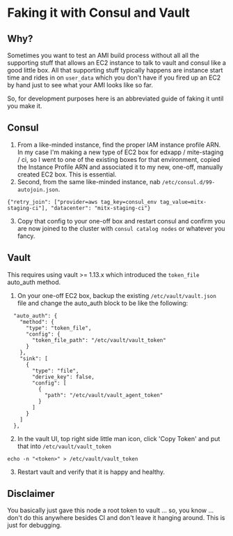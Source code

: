 # Faking it with Consul and Vault

## Why?

Sometimes you want to test an AMI build process without all all the supporting stuff that allows an EC2 instance to talk to vault and consul like a good little box. All that supporting stuff typically happens are instance start time and rides in on `user_data` which you don't have if you fired up an EC2 by hand just to see what your AMI looks like so far.

So, for development purposes here is an abbreviated guide of faking it until you make it.


## Consul

1. From a like-minded instance, find the proper IAM instance profile ARN. In my case I'm making a new type of EC2 box for edxapp / mite-staging / ci, so I went to one of the existing boxes for that environment, copied the Instance Profile ARN and associated it to my new, one-off, manually created EC2 box. This is essential.
2. Second, from the same like-minded instance, nab `/etc/consul.d/99-autojoin.json`.
```
{"retry_join": ["provider=aws tag_key=consul_env tag_value=mitx-staging-ci"], "datacenter": "mitx-staging-ci"}
```
3. Copy that config to your one-off box and restart consul and confirm you are now joined to the cluster with `consul catalog nodes` or whatever you fancy.

## Vault

This requires using vault >= 1.13.x which introduced the `token_file` auto_auth method.

1. On your one-off EC2 box, backup the existing `/etc/vault/vault.json` file and change the auto_auth block to be like the following:
```
  "auto_auth": {
    "method": {
      "type": "token_file",
      "config": {
        "token_file_path": "/etc/vault/vault_token"
      }
    },
    "sink": [
      {
        "type": "file",
        "derive_key": false,
        "config": [
          {
            "path": "/etc/vault/vault_agent_token"
          }
        ]
      }
    ]
  },
```

2. In the vault UI, top right side little man icon, click 'Copy Token' and put that into `/etc/vault/vault_token`
```
echo -n "<token>" > /etc/vault/vault_token
```
3. Restart vault and verify that it is happy and healthy.

## Disclaimer

You basically just gave this node a root token to vault ... so, you know ... don't do this anywhere besides CI and don't leave it hanging around. This is just for debugging.
